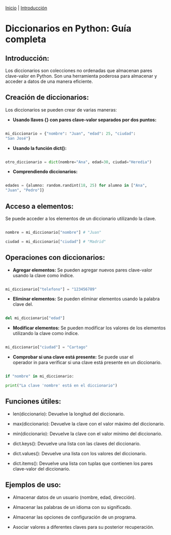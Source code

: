 [Inicio](https://github.com/ajmenaa/phyton_basico_ICAI/wiki) | [Introducción](Estructuras-y-Tipos-de-datos-básicos)

# **Diccionarios en Python: Guía completa**

## **Introducción:**

Los diccionarios son colecciones no ordenadas que almacenan pares
clave-valor en Python. Son una herramienta poderosa para almacenar y
acceder a datos de una manera eficiente.

## **Creación de diccionarios:**

Los diccionarios se pueden crear de varias maneras:

-   **Usando llaves **{}** con pares clave-valor separados por dos
    puntos:**

```Python

mi_diccionario = {"nombre": "Juan", "edad": 25, "ciudad":
"San José"}

```

-   **Usando la función **dict()**:**

```Python

otro_diccionario = dict(nombre="Ana", edad=30, ciudad="Heredia")

```

-   **Comprendiendo diccionarios:**

```Python

edades = {alumno: random.randint(18, 25) for alumno in ["Ana",
"Juan", "Pedro"]}

```

## **Acceso a elementos:**

Se puede acceder a los elementos de un diccionario utilizando la clave.

```Python

nombre = mi_diccionario["nombre"] # "Juan"

ciudad = mi_diccionario["ciudad"] # "Madrid"

```

## **Operaciones con diccionarios:**

-   **Agregar elementos:** Se pueden agregar nuevos pares clave-valor
    usando la clave como índice.

```Python

mi_diccionario["telefono"] = "123456789"

```

-   **Eliminar elementos:** Se pueden eliminar elementos usando la
    palabra clave del.

```Python

del mi_diccionario["edad"]

```

-   **Modificar elementos:** Se pueden modificar los valores de los
    elementos utilizando la clave como índice.

```Python

mi_diccionario["ciudad"] = "Cartago"

```

-   **Comprobar si una clave está presente:** Se puede usar el
    operador in para verificar si una clave está presente en un
    diccionario.

```Python

if "nombre" in mi_diccionario:

print("La clave 'nombre' está en el diccionario")

```

## **Funciones útiles:**

-   len(diccionario): Devuelve la longitud del diccionario.

-   max(diccionario): Devuelve la clave con el valor máximo del
    diccionario.

-   min(diccionario): Devuelve la clave con el valor mínimo del
    diccionario.

-   dict.keys(): Devuelve una lista con las claves del diccionario.

-   dict.values(): Devuelve una lista con los valores del diccionario.

-   dict.items(): Devuelve una lista con tuplas que contienen los pares
    clave-valor del diccionario.

## **Ejemplos de uso:**

-   Almacenar datos de un usuario (nombre, edad, dirección).

-   Almacenar las palabras de un idioma con su significado.

-   Almacenar las opciones de configuración de un programa.

-   Asociar valores a diferentes claves para su posterior recuperación.